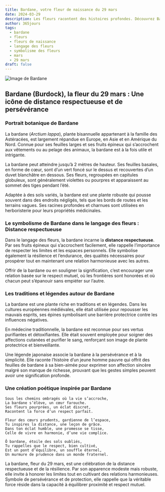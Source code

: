 ```yaml
---
title: Bardane, votre fleur de naissance du 29 mars
date: 2024-03-29
description: Les fleurs racontent des histoires profondes. Découvrez Bardane, votre fleur de naissance du 29 mars, ses symboles et récits fascinants. Plongez dans sa signification et son langage unique dans l'art floral.
author: 365jours
tags:
  - bardane
  - fleurs
  - fleurs de naissance
  - langage des fleurs
  - symbolisme des fleurs
  - mars
  - 29 mars
draft: false
---
```


![Image de Bardane](https://cdn.pixabay.com/photo/2020/12/15/14/21/burdock-5833799_960_720.jpg#center)


## Bardane (Burdock), la fleur du 29 mars : Une icône de distance respectueuse et de persévérance

### Portrait botanique de Bardane

La bardane (_Arctium lappa_), plante bisannuelle appartenant à la famille des Astéracées, est largement répandue en Europe, en Asie et en Amérique du Nord. Connue pour ses feuilles larges et ses fruits épineux qui s’accrochent aux vêtements ou au pelage des animaux, la bardane est à la fois utile et intrigante.

La bardane peut atteindre jusqu’à 2 mètres de hauteur. Ses feuilles basales, en forme de cœur, sont d’un vert foncé sur le dessus et recouvertes d’un duvet blanchâtre en dessous. Ses fleurs, regroupées en capitules globuleux, sont généralement violettes ou pourpres et apparaissent au sommet des tiges pendant l’été.

Adaptée à des sols variés, la bardane est une plante robuste qui pousse souvent dans des endroits négligés, tels que les bords de routes et les terrains vagues. Ses racines profondes et charnues sont utilisées en herboristerie pour leurs propriétés médicinales.

### Le symbolisme de Bardane dans le langage des fleurs : Distance respectueuse

Dans le langage des fleurs, la bardane incarne la **distance respectueuse**. Par ses fruits épineux qui s’accrochent facilement, elle rappelle l’importance de respecter les limites et les espaces personnels. Elle symbolise également la résilience et l’endurance, des qualités nécessaires pour prospérer tout en maintenant une relation harmonieuse avec les autres.

Offrir de la bardane ou en souligner la signification, c’est encourager une relation basée sur le respect mutuel, où les frontières sont honorées et où chacun peut s’épanouir sans empiéter sur l’autre.

### Les traditions et légendes autour de Bardane

La bardane est une plante riche en traditions et en légendes. Dans les cultures européennes médiévales, elle était utilisée pour repousser les mauvais esprits, ses épines symbolisant une barrière protectrice contre les influences négatives.

En médecine traditionnelle, la bardane est reconnue pour ses vertus purifiantes et détoxifiantes. Elle était souvent employée pour soigner des affections cutanées et purifier le sang, renforçant son image de plante protectrice et bienveillante.

Une légende japonaise associe la bardane à la persévérance et à la simplicité. Elle raconte l’histoire d’un jeune homme pauvre qui offrit des feuilles de bardane à sa bien-aimée pour exprimer son affection sincère malgré son manque de richesse, prouvant que les gestes simples peuvent avoir une signification profonde.

### Une création poétique inspirée par Bardane

```
Sous les chemins ombragés où la vie s’accroche,  
La bardane s’élève, un cœur farouche.  
Ses fleurs pourprées, un éclat discret,  
Racontent la force d’un respect parfait.  

Fleur des cœurs prudents, gardienne de l’espace,  
Tu inspires la distance, une leçon de grâce.  
Dans ton éclat humble, une promesse se tisse,  
Celle de vivre en harmonie, d’une vie complice.  

Ô bardane, étoile des sols oubliés,  
Tu rappelles que le respect, bien cultivé,  
Est un pont d’équilibre, un souffle éternel,  
Un murmure de prudence dans un monde fraternel.  
```

La bardane, fleur du 29 mars, est une célébration de la distance respectueuse et de la résilience. Par son apparence modeste mais robuste, elle invite à honorer les limites tout en cultivant des relations harmonieuses. Symbole de persévérance et de protection, elle rappelle que la véritable force réside dans la capacité à équilibrer proximité et respect mutuel.



